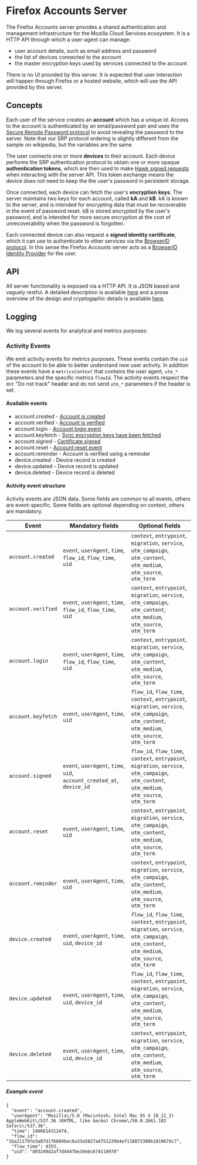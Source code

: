 Firefox Accounts Server
=======================

The Firefox Accounts server provides a shared authentication and management infrastructure for the Mozilla Cloud Services ecosystem.  It is a HTTP API through which a user-agent can manage:

* user account details, such as email address and password
* the list of devices connected to the account
* the master encryption keys used by services connected to the account

There is no UI provided by this server.  It is expected that user interaction will happen through Firefox or a hosted website, which will use the API provided by this server.


## Concepts

Each user of the service creates an **account** which has a unique id.  Access to the account is authenticated by an email/password pair and uses the [Secure Remote Password protocol](https://en.wikipedia.org/wiki/Secure_Remote_Password_protocol) to avoid revealing the password to the server.  Note that our SRP protocol ordering is slightly different from the sample on wikipedia, but the variables are the same.

The user connects one or more **devices** to their account.  Each device performs the SRP authentication protocol to obtain one or more opaque **authentication tokens**, which are then used to make [Hawk signed requests](https://github.com/hueniverse/hawk/) when interacting with the server API.  This token exchange means the device does not need to keep the the user's password in persistent storage.

Once connected, each device can fetch the user's **encryption keys**.  The server maintains two keys for each account, called **kA** and **kB**.  kA is known to the server, and is intended for encrypting data that must be recoverable in the event of password reset.  kB is stored encrypted by the user's password, and is intended for more secure encryption at the cost of unrecoverability when the password is forgotten.

Each connected device can also request a **signed identity certificate**, which it can use to authenticate to other services via the [BrowserID protocol](https://login.persona.org/).  In this sense the Firefox Accounts server acts as a [BrowserID Identity Provider](https://developer.mozilla.org/en-US/Persona/Identity_Provider_Overview) for the user.


## API

All server functionality is exposed via a HTTP API.  It is JSON based and vaguely restful.  A detailed description is available [here](./api.md) and a prose overview of the design and cryptogaphic details is available [here](https://wiki.mozilla.org/Identity/AttachedServices/KeyServerProtocol).


## Logging

We log several events for analytical and metrics purposes:

### Activity Events

We emit activity events for metrics purposes.
These events contain the `uid` of the account to be able to better understand new user activity.
In addition these events have a `metricsContext` that contains the user agent, `utm_*` parameters and the specific metrics `flowId`.
The activity events respect the `dnt` "Do not track" header and do not send `utm_*` parameters if the header is set.

#### Available events

* account.created - [Account is created](api.md#post-v1accountcreate)
* account.verified - [Account is verified](api.md#post-v1recovery_emailverify_code)
* account.login - [Account login event](api.md#post-v1accountlogin)
* account.keyfetch - [Sync encryption keys have been fetched](api.md#get-v1accountkeys)
* account.signed - [Certificate signed](api.md#post-v1certificatesign)
* account.reset - [Account reset event](api.md#post-v1accountreset)
* account.reminder - Account is verified using a reminder
* device.created - Device record is created
* device.updated - Device record is updated
* device.deleted - Device record is deleted

#### Activity event structure

Activity events are JSON data.
Some fields are common to all events,
others are event-specific.
Some fields are optional depending on context,
others are mandatory.

|Event|Mandatory fields|Optional fields|
|-----|----------------|---------------|
|`account.created`|`event`, `userAgent`, `time`, `flow_id`, `flow_time`, `uid`|`context`, `entrypoint`, `migration`, `service`, `utm_campaign`, `utm_content`, `utm_medium`, `utm_source`, `utm_term`|
|`account.verified`|`event`, `userAgent`, `time`, `flow_id`, `flow_time`, `uid`|`context`, `entrypoint`, `migration`, `service`, `utm_campaign`, `utm_content`, `utm_medium`, `utm_source`, `utm_term`|
|`account.login`|`event`, `userAgent`, `time`, `flow_id`, `flow_time`, `uid`|`context`, `entrypoint`, `migration`, `service`, `utm_campaign`, `utm_content`, `utm_medium`, `utm_source`, `utm_term`|
|`account.keyfetch`|`event`, `userAgent`, `time`, `uid`|`flow_id`, `flow_time`, `context`, `entrypoint`, `migration`, `service`, `utm_campaign`, `utm_content`, `utm_medium`, `utm_source`, `utm_term`|
|`account.signed`|`event`, `userAgent`, `time`, `uid`, `account_created_at`, `device_id`|`flow_id`, `flow_time`, `context`, `entrypoint`, `migration`, `service`, `utm_campaign`, `utm_content`, `utm_medium`, `utm_source`, `utm_term`|
|`account.reset`|`event`, `userAgent`, `time`, `uid`|`context`, `entrypoint`, `migration`, `service`, `utm_campaign`, `utm_content`, `utm_medium`, `utm_source`, `utm_term`|
|`account.reminder`|`event`, `userAgent`, `time`, `uid`|`context`, `entrypoint`, `migration`, `service`, `utm_campaign`, `utm_content`, `utm_medium`, `utm_source`, `utm_term`|
|`device.created`|`event`, `userAgent`, `time`, `uid`, `device_id`|`flow_id`, `flow_time`, `context`, `entrypoint`, `migration`, `service`, `utm_campaign`, `utm_content`, `utm_medium`, `utm_source`, `utm_term`|
|`device.updated`|`event`, `userAgent`, `time`, `uid`, `device_id`|`flow_id`, `flow_time`, `context`, `entrypoint`, `migration`, `service`, `utm_campaign`, `utm_content`, `utm_medium`, `utm_source`, `utm_term`|
|`device.deleted`|`event`, `userAgent`, `time`, `uid`, `device_id`|`context`, `entrypoint`, `migration`, `service`, `utm_campaign`, `utm_content`, `utm_medium`, `utm_source`, `utm_term`|

##### Example event

```
{
  "event": "account.created",
  "userAgent": "Mozilla\/5.0 (Macintosh; Intel Mac OS X 10_11_3) AppleWebKit\/537.36 (KHTML, like Gecko) Chrome\/50.0.2661.102 Safari\/537.36",
  "time": 1466614312474,
  "flow_id": "1ba211797e3a87d1f6604bec8a33a5827a4751239b4ef118072380b101967dc7",
  "flow_time": 4353,
  "uid": "d03249d2af7d4447be3debc674110978"
}
```
